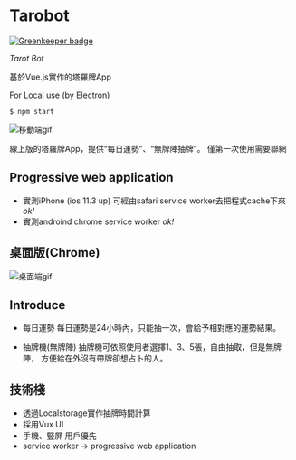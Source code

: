 # Tarobot

[![Greenkeeper badge](https://badges.greenkeeper.io/realdennis/vue-tarot.svg)](https://greenkeeper.io/)

_Tarot Bot_ 

基於Vue.js實作的塔羅牌App

For Local use (by Electron)
```
$ npm start
```


![移動端gif](https://thumbs.gfycat.com/SlipperyGlitteringIrishdraughthorse-size_restricted.gif)

線上版的塔羅牌App，提供“每日運勢”、“無牌陣抽牌”。
僅第一次使用需要聯網

## Progressive web application 

- 實測iPhone (ios 11.3 up) 可經由safari service worker去把程式cache下來  _ok!_
- 實測androind chrome service worker  _ok!_

## 桌面版(Chrome)


![桌面端gif](https://thumbs.gfycat.com/HelplessWanFlee-size_restricted.gif)

## Introduce

- 每日運勢
每日運勢是24小時內，只能抽一次，會給予相對應的運勢結果。

- 抽牌機(無牌陣)
抽牌機可依照使用者選擇1、3、5張，自由抽取，但是無牌陣，
方便給在外沒有帶牌卻想占卜的人。

## 技術棧
- 透過Localstorage實作抽牌時間計算
- 採用Vux UI 
- 手機、豎屏 用戶優先
- service worker -> progressive web application
